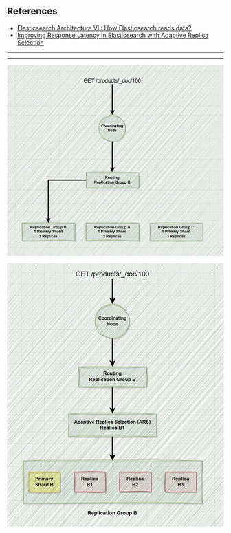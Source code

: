 ## References
- [Elasticsearch Architecture VII: How Elasticsearch reads data?](https://blog.devgenius.io/elasticsearch-architecture-vii-how-elasticsearch-reads-data-979097a9a72c)
- [Improving Response Latency in Elasticsearch with Adaptive Replica Selection](https://www.elastic.co/blog/improving-response-latency-in-elasticsearch-with-adaptive-replica-selection)

----
----

![](read-data-1.png)

![](read-data-2.png)